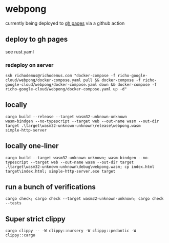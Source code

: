 # webpong
currently being deployed to [gh pages](https://richodemus.github.io/webpong/) via a github action

## deploy to gh pages
see rust.yaml

### redeploy on server
```
ssh richodemus@richodemus.com "docker-compose -f richo-google-cloud/webpong/docker-compose.yaml pull && docker-compose -f richo-google-cloud/webpong/docker-compose.yaml down && docker-compose -f richo-google-cloud/webpong/docker-compose.yaml up -d"
```

## locally
```
cargo build --release --target wasm32-unknown-unknown
wasm-bindgen --no-typescript --target web --out-name wasm --out-dir target .\target\wasm32-unknown-unknown\release\webpong.wasm
simple-http-server
```

## locally one-liner
```
cargo build --target wasm32-unknown-unknown; wasm-bindgen --no-typescript --target web --out-name wasm --out-dir target .\target\wasm32-unknown-unknown\debug\webpong.wasm; cp index.html target\index.html; simple-http-server.exe target
```

## run a bunch of verifications
```
cargo check; cargo check --target wasm32-unknown-unknown; cargo check --tests
```

## Super strict clippy
```
cargo clippy -- -W clippy::nursery -W clippy::pedantic -W clippy::cargo
```

